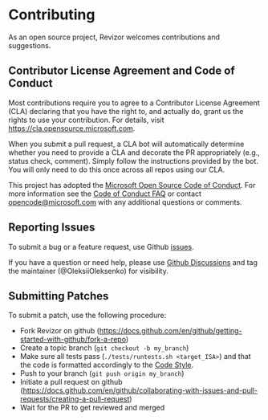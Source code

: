 # Contributing

As an open source project, Revizor welcomes contributions and suggestions.

## Contributor License Agreement and Code of Conduct

Most contributions require you to agree to a
Contributor License Agreement (CLA) declaring that you have the right to, and actually do, grant us
the rights to use your contribution. For details, visit https://cla.opensource.microsoft.com.

When you submit a pull request, a CLA bot will automatically determine whether you need to provide
a CLA and decorate the PR appropriately (e.g., status check, comment). Simply follow the instructions
provided by the bot. You will only need to do this once across all repos using our CLA.

This project has adopted the [Microsoft Open Source Code of Conduct](https://opensource.microsoft.com/codeofconduct/).
For more information see the [Code of Conduct FAQ](https://opensource.microsoft.com/codeofconduct/faq/) or
contact [opencode@microsoft.com](mailto:opencode@microsoft.com) with any additional questions or comments.

## Reporting Issues

To submit a bug or a feature request, use Github [issues](https://github.com/microsoft/sca-fuzzer/issues).

If you have a question or need help, please use [Github Discussions](https://github.com/microsoft/sca-fuzzer/discussions) and tag the maintainer (@OleksiiOleksenko) for visibility.

## Submitting Patches

To submit a patch, use the following procedure:
* Fork Revizor on github (https://docs.github.com/en/github/getting-started-with-github/fork-a-repo)
* Create a topic branch (`git checkout -b my_branch`)
* Make sure all tests pass (`./tests/runtests.sh <target_ISA>`) and that the code is formatted accordingly to the [Code Style](docs/development.md).
* Push to your branch (`git push origin my_branch`)
* Initiate a pull request on github (https://docs.github.com/en/github/collaborating-with-issues-and-pull-requests/creating-a-pull-request)
* Wait for the PR to get reviewed and merged

